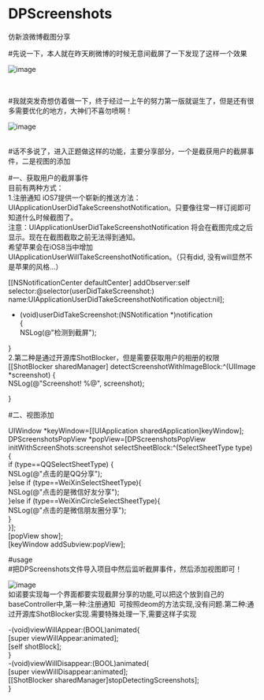 # DPScreenshots
仿新浪微博截图分享

#先说一下，本人就在昨天刷微博的时候无意间截屏了一下发现了这样一个效果</br>


![image](https://github.com/dongpeng66/DPScreenshots/blob/master/weixin.gif)

</br>

#我就突发奇想仿着做一下，终于经过一上午的努力第一版就诞生了，但是还有很多需要优化的地方，大神们不喜勿喷啊！</br>

![image](https://github.com/dongpeng66/DPScreenshots/blob/master/D12595AE77D3DCFC543F744328FF8E26.gif)

</br>
#话不多说了，进入正题做这样的功能，主要分享部分，一个是截获用户的截屏事件，二是视图的添加</br>

#一、获取用户的截屏事件</br>
目前有两种方式：</br>
1.注册通知  iOS7提供一个崭新的推送方法：UIApplicationUserDidTakeScreenshotNotification。只要像往常一样订阅即可知道什么时候截图了。</br>
注意：UIApplicationUserDidTakeScreenshotNotification 将会在截图完成之后显示。现在在截图截取之前无法得到通知。</br>
希望苹果会在iOS8当中增加 UIApplicationUserWillTakeScreenshotNotification。（只有did, 没有will显然不是苹果的风格...）</br>


[[NSNotificationCenter defaultCenter] addObserver:self</br>
                                             selector:@selector(userDidTakeScreenshot:)</br>
                                                 name:UIApplicationUserDidTakeScreenshotNotification object:nil];</br>
                                                 
- (void)userDidTakeScreenshot:(NSNotification *)notification</br>
{</br>
    NSLog(@"检测到截屏");</br>
    
}</br>
2.第二种是通过开源库ShotBlocker，但是需要获取用户的相册的权限</br>
[[ShotBlocker sharedManager] detectScreenshotWithImageBlock:^(UIImage *screenshot) {</br>
        NSLog(@"Screenshot! %@", screenshot);</br>
        
}</br>


#二、视图添加</br>

UIWindow *keyWindow=[[UIApplication sharedApplication]keyWindow];</br>
DPScreenshotsPopView *popView=[DPScreenshotsPopView initWithScreenShots:screenshot selectSheetBlock:^(SelectSheetType type) {</br>
            if (type==QQSelectSheetType) {</br>
                NSLog(@"点击的是QQ分享");</br>
            }else if (type==WeiXinSelectSheetType){</br>
                NSLog(@"点击的是微信好友分享");</br>
            }else if (type==WeiXinCircleSelectSheetType){</br>
                NSLog(@"点击的是微信朋友圈分享");</br>
            }</br>
        }];</br>
[popView show];</br>
[keyWindow addSubview:popView];</br>

#usage</br>
#把DPScreenshots文件导入项目中然后监听截屏事件，然后添加视图即可！</br>

![image](https://github.com/dongpeng66/DPScreenshots/blob/master/ziji.gif)
</br>
如诺要实现每一个界面都要实现截屏分享的功能,可以把这个放到自己的baseController中,第一种:注册通知  可按照deom的方法实现,没有问题.第二种:通过开源库ShotBlocker实现.需要特殊处理一下,需要这样子实现


-(void)viewWillAppear:(BOOL)animated{</br>
    [super viewWillAppear:animated];</br>
    [self shotBlock];</br>
}</br>
-(void)viewWillDisappear:(BOOL)animated{</br>
    [super viewWillDisappear:animated];</br>
    [[ShotBlocker sharedManager]stopDetectingScreenshots];</br>
}</br>







